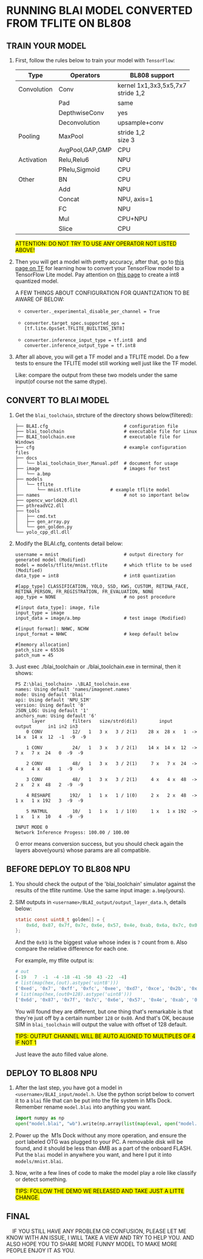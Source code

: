 # RUNNING BLAI MODEL CONVERTED FROM TFLITE ON BL808

## TRAIN YOUR MODEL

1) First, follow the rules below to train your model with `TensorFlow`:
   
   | Type        | Operators       | BL808 support                         |
   | ----------- | --------------- | ------------------------------------- |
   | Convolution | Conv            | kernel 1x1,3x3,5x5,7x7<br/>stride 1,2 |
   |             | Pad             | same                                  |
   |             | DepthwiseConv   | yes                                   |
   |             | Deconvolution   | upsample+conv                         |
   | Pooling     | MaxPool         | stride 1,2<br/>size 3                 |
   |             | AvgPool,GAP,GMP | CPU                                   |
   | Activation  | Relu,Relu6      | NPU                                   |
   |             | PRelu,Sigmoid   | CPU                                   |
   | Other       | BN              | CPU                                   |
   |             | Add             | NPU                                   |
   |             | Concat          | NPU, axis=1                           |
   |             | FC              | NPU                                   |
   |             | Mul             | CPU+NPU                               |
   |             | Slice           | CPU                                   |
   
   <mark>ATTENTION: DO NOT TRY TO USE ANY OPERATOR NOT LISTED ABOVE!</mark>
2. Then you will get a model with pretty accuracy, after that, go to [this page on TF](https://www.tensorflow.org/lite/models/convert/convert_models#converting_a_keras_h5_model_) for learning how to convert your TensorFlow model to a TensorFlow Lite model. Pay attention on [this page](https://www.tensorflow.org/lite/performance/post_training_integer_quant) to create a int8 quantized model.
   
   A FEW THINGS ABOUT CONFIGURATION FOR QUANTIZATION TO BE AWARE OF BELOW:
   
   - `converter._experimental_disable_per_channel = True`
   
   - `converter.target_spec.supported_ops = [tf.lite.OpsSet.TFLITE_BUILTINS_INT8]`
   
   - `converter.inference_input_type = tf.int8 ` and `converter.inference_output_type = tf.int8`

3. After all above, you will get a TF model and a TFLITE model. Do a few tests to ensure the TFLITE model still working well just like the TF model.
   
   Like: compare the output from these two models under the same input(of course not the same dtype).

## CONVERT TO BLAI MODEL

1. Get the `blai_toolchain`, strcture of the directory shows below(filtered):
   
   ```shell
   ├── BLAI.cfg                            # configuration file
   ├── blai_toolchain                      # executable file for Linux
   ├── BLAI_toolchain.exe                  # executable file for Windows
   ├── cfg                                 # example configuration files
   ├── docs
   │   └── blai_toolchain_User_Manual.pdf  # document for usage
   ├── image                               # images for test
   │   └── a.bmp
   ├── models
   │   └── tflite
   │       └── mnist.tflite           # example tflite model
   ├── names                               # not so important below
   ├── opencv_world420.dll
   ├── pthreadVC2.dll
   ├── tools
   │   ├── cmd.txt
   │   ├── gen_array.py
   │   └── gen_golden.py
   └── yolo_cpp_dll.dll
   ```

2. Modify the BLAI.cfg, contents detail below:
   
   ```textile
   username = mnist                        # output directory for generated model (Modified)
   model = models/tflite/mnist.tflite      # which tflite to be used (Modified)
   data_type = int8                        # int8 quantization
   
   #[app_type] CLASSIFICATION, YOLO, SSD, KWS, CUSTOM, RETINA_FACE, RETINA_PERSON, FR_REGISTRATION, FR_EVALUATION, NONE
   app_type = NONE                         # no post procedure
   
   #[input data_type]: image, file
   input_type = image
   input_data = image/a.bmp                # test image (Modified)
   
   #[input format]: NHWC, NCHW
   input_format = NHWC                     # keep default below
   
   #[memory allocation]
   patch_size = 65536
   patch_num = 45
   ```

3. Just exec ./blai_toolchain or ./blai_toolchain.exe in terminal, then it shows:
   
   ```shell
   PS Z:\blai_toolchain> .\BLAI_toolchain.exe
   names: Using default 'names/imagenet.names'
   mode: Using default 'blai'
   api: Using default 'NPU_SIM'
   version: Using default '0'
   JSON_LOG: Using default '1'
   anchors_num: Using default '6'
         layer          filters   size/strd(dil)        input                output      in1 in2 in3
       0 CONV           12/   1   3 x   3 / 2(1)    28 x  28 x   1  ->   14 x  14 x  12  -1  -9  -9
   
       1 CONV           24/   1   3 x   3 / 2(1)    14 x  14 x  12  ->    7 x   7 x  24   0  -9  -9
   
       2 CONV           48/   1   3 x   3 / 2(1)     7 x   7 x  24  ->    4 x   4 x  48   1  -9  -9
   
       3 CONV           48/   1   3 x   3 / 2(1)     4 x   4 x  48  ->    2 x   2 x  48   2  -9  -9
   
       4 RESHAPE       192/   1   1 x   1 / 1(0)     2 x   2 x  48  ->    1 x   1 x 192   3  -9  -9
   
       5 MATMUL         10/   1   1 x   1 / 1(0)     1 x   1 x 192  ->    1 x   1 x  10   4  -9  -9
   
   INPUT MODE 0
   Network Inference Progess: 100.00 / 100.00
   ```
   
   0 error means conversion success, but you should check again the layers above(yours) whose params are all compatible.

## BEFORE DEPLOY TO BL808 NPU

1. You should check the output of the 'blai_toolchain' simulator against the results of the tflite runtime. Use the same input image: `a.bmp`(yours).

2. SIM outputs  in  `<username>/BLAI_output/output_layer_data.h`, details below:
   
   ```c
   static const uint8_t golden[] = {
       0x6d, 0x87, 0x7f, 0x7c, 0x6e, 0x57, 0x4e, 0xab, 0x6a, 0x7c, 0x00, 0x00
   };
   ```
   
   And the `0x93` is the biggest value whose index is `7` count from `0`. Also compare the relative difference for each one.
   
   For example, my tflite output is:
   
   ```python
   # out
   [-19   7  -1  -4 -18 -41 -50  43 -22  -4]
   # list(map(hex,(out).astype('uint8')))
   ['0xed', '0x7', '0xff', '0xfc', '0xee', '0xd7', '0xce', '0x2b', '0xea', '0xfc']
   # list(map(hex,(out0+128).astype('uint8')))
   ['0x6d', '0x87', '0x7f', '0x7c', '0x6e', '0x57', '0x4e', '0xab', '0x6a', '0x7c']
   ```
   
   You will found they are different,  but one thing that's remarkable is that they're  just off by a certain number `128` or `0x80`. And that's OK, because SIM in `blai_toolchain` will output the value with offset of 128 default.
   
   <mark>TIPS: OUTPUT CHANNEL WILL BE AUTO ALIGNED TO MULTIPLES OF 4 IF NOT 1</mark>
   
   Just leave the auto filled value alone.

## DEPLOY TO BL808 NPU

1. After the last step, you have got a model in `<username>/BLAI_input/model.h`. Use the python script below to convert it to a `blai` file that can be put into the file system in M1s Dock.  Remember rename `model.blai` into anything you want.
   
   ```python
   import numpy as np
   open("model.blai", "wb").write(np.array(list(map(eval, open("model.h").read().split("static const uint8_t blai_model_bin[] = {")[1].split("};")[0].replace(" ", "").replace("\n", "").split(","))), 'uint8'))
   ```

2. Power up the  M1s Dock without any more operation, and ensure the port labeled OTG was plugged to your PC. A removable disk will be found, and it should be less than 4MB as a part of the onboard FLASH. Put the `blai` model in anywhere you want, and here I put it into `models/mnist.blai`.

3. Now, write a few lines of code to make the model play a role like classify or detect something.
   
   <mark>TIPS: FOLLOW THE DEMO WE RELEASED AND TAKE JUST A LITTE CHANGE.</mark>

## FINAL

    IF YOU STILL HAVE ANY PROBLEM OR CONFUSION, PLEASE LET ME KNOW WITH AN ISSUE, I WILL TAKE A VIEW AND TRY TO HELP YOU. AND ALSO HOPE YOU TO SHARE MORE FUNNY MODEL TO MAKE MORE PEOPLE ENJOY IT AS YOU.
